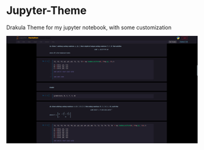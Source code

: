 # Jupyter-Theme
Drakula Theme for my jupyter notebook, with some customization

<p align="center">
  <img src="https://raw.githubusercontent.com/saadman-sakib/Jupyter-Theme/main/Screenshot%20from%202021-08-09%2019-17-12.png" width="550" title="hover text">
</p>
